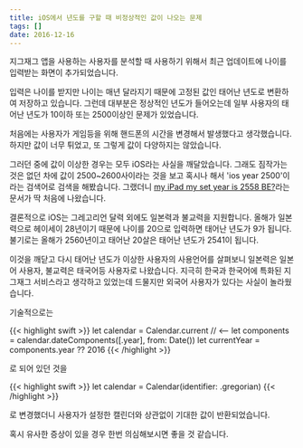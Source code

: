 ```yaml
---
title: iOS에서 년도를 구할 때 비정상적인 값이 나오는 문제
tags: []
date: 2016-12-16
---
```


지그재그 앱을 사용하는 사용자를 분석할 때 사용하기 위해서
최근 업데이트에 나이를 입력받는 화면이 추가되었습니다.

입력은 나이를 받지만 나이는 매년 달라지기 때문에 고정된 값인 태어난 년도로 변환하여 저장하고 있습니다.
그런데 대부분은 정상적인 년도가 들어오는데 일부 사용자의 태어난 년도가 10이하 또는 2500이상인 문제가 있었습니다.

처음에는 사용자가 게임등을 위해 핸드폰의 시간을 변경해서 발생했다고 생각했습니다.
하지만 값이 너무 튀었고, 또 그렇게 값이 다양하지는 않았습니다.

그러던 중에 값이 이상한 경우는 모두 iOS라는 사실을 깨달았습니다.
그래도 짐작가는 것은 없던 차에 값이 2500~2600사이라는 것을 보고 혹시나 해서 'ios year 2500'이라는
검색어로 검색을 해봤습니다. 그랬더니 [my iPad my set year is 2558 BE?](http://forums.imore.com/general-apple-news-discussion/262432-my-ipad-my-set-year-2558-a.html)라는
문서가 딱 처음에 나왔습니다.

결론적으로 iOS는 그레고리언 달력 외에도 일본력과 불교력을 지원합니다.
올해가 일본력으로 헤이세이 28년이기 때문에 나이를 20으로 입력하면 태어난 년도가 9가 됩니다.
불기로는 올해가 2560년이고 태어난 20살은 태어난 년도가 2541이 됩니다.

이것을 깨닫고 다시 태어난 년도가 이상한 사용자의 사용언어를 살펴보니 일본력은 일본어 사용자,
불교력은 태국어등 사용자로 나왔습니다.
지극히 한국과 한국어에 특화된 지그재그 서비스라고 생각하고 있었는데 드물지만 외국어 사용자가 있다는 사실이 놀라웠습니다.

기술적으로는

{{< highlight swift >}}
let calendar = Calendar.current // <--
let components = calendar.dateComponents([.year], from: Date())
let currentYear = components.year ?? 2016
{{< /highlight >}}

로 되어 있던 것을

{{< highlight swift >}}
let calendar = Calendar(identifier: .gregorian)
{{< /highlight >}}

로 변경했더니 사용자가 설정한 캘린더와 상관없이 기대한 값이 반환되었습니다.

혹시 유사한 증상이 있을 경우 한번 의심해보시면 좋을 것 같습니다.
